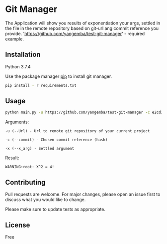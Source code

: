 # Git Manager

The Application will show you results of exponentiation your args, settled in the file in the remote repository based on git-url ang commit reference you provide.
'https://github.com/yangemba/test-git-manager' - required example.

## Installation
Python 3.7.4

Use the package manager [pip](https://pip.pypa.io/en/stable/) to install git manager.

```bash
pip install - r requirements.txt
```

## Usage

```bash
python main.py -u https://github.com/yangemba/test-git-manager -c e2cd1778c4ff947b0047ef32e74c9df20cf88190 -x 2

```

Arguments:

    -u (--Url) - Url to remote git repository of your current project 
    
    -c (--commit) - Chosen commit reference (hash)
    
    -x (--x_arg) - Settled argument

Result:

    WARNING:root: X^2 = 4!


## Contributing
Pull requests are welcome. For major changes, please open an issue first to discuss what you would like to change.

Please make sure to update tests as appropriate.

## License
Free